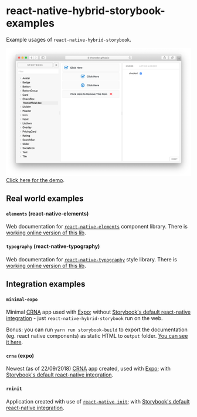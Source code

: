 react-native-hybrid-storybook-examples
===================================

Example usages of `react-native-hybrid-storybook`.

![Elements screenshot](docs/assets/elements.png?raw=true)
[Click here for the demo](https://khronedev.github.io/react-native-hybrid-storybook-examples/elements/output/index.html).

Real world examples
-------------------

#### `elements` (react-native-elements)
Web documentation for [`react-native-elements`](https://github.com/react-native-training/react-native-elements) component library. There is [working online version of this lib](https://khronedev.github.io/react-native-hybrid-storybook-examples/elements/output/index.html).

#### `typography` (react-native-typography)
Web documentation for [`react-native-typography`](https://github.com/hectahertz/react-native-typography) style library. There is [working online version of this lib](https://khronedev.github.io/react-native-hybrid-storybook-examples/typography/output/index.html).

Integration examples
--------------------

#### `minimal-expo`
Minimal [CRNA](https://github.com/react-community/create-react-native-app) app used with [Expo](http://expo.io/); without [Storybook's default react-native integration](https://github.com/storybooks/storybook/tree/master/app/react-native) - just `react-native-hybrid-storybook` run on the web.

Bonus: you can run `yarn run storybook-build` to export the documentation (eg. react native components) as static HTML to `output` folder. [You can see it here](https://khronedev.github.io/react-native-hybrid-storybook-examples/).

#### `crna` (expo)
Newest (as of 22/09/2018) [CRNA](https://github.com/react-community/create-react-native-app) app created, used with [Expo](http://expo.io/); with [Storybook's default react-native integration](https://github.com/storybooks/storybook/tree/master/app/react-native).

#### `rninit`
Application created with use of [`react-native init`](https://facebook.github.io/react-native/docs/getting-started.html#creating-a-new-application); with [Storybook's default react-native integration](https://github.com/storybooks/storybook/tree/master/app/react-native).
